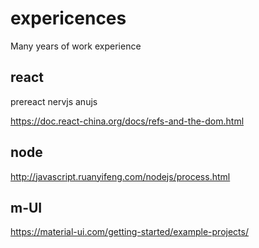 # expericences
Many years of work experience

## react 
prereact
nervjs
anujs

https://doc.react-china.org/docs/refs-and-the-dom.html

## node
http://javascript.ruanyifeng.com/nodejs/process.html


## m-UI
https://material-ui.com/getting-started/example-projects/
